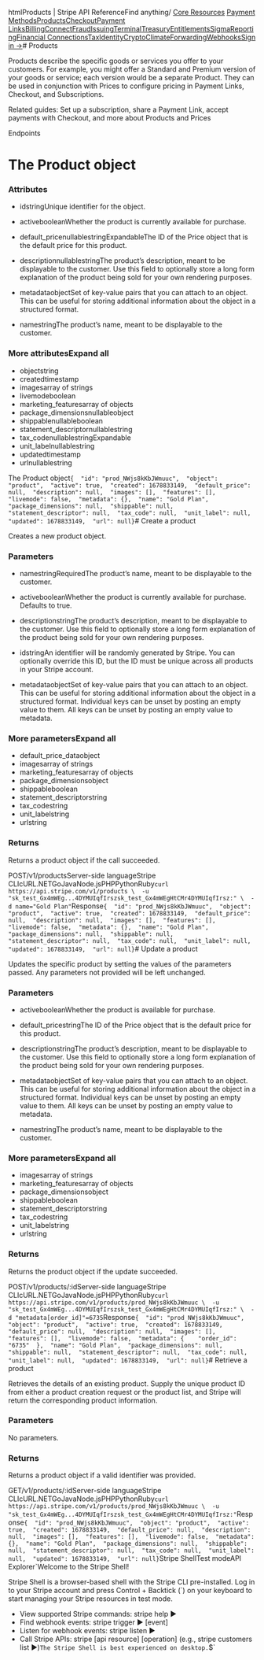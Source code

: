htmlProducts | Stripe API Reference[](/api)Find anything/
[Core Resources](#)
[Payment Methods](#)[Products](#)[Checkout](#)[Payment Links](#)[Billing](#)[Connect](#)[Fraud](#)[Issuing](#)[Terminal](#)[Treasury](#)[Entitlements](#)[Sigma](#)[Reporting](#)[Financial Connections](#)[Tax](#)[Identity](#)[Crypto](#)[Climate](#)[Forwarding](#)[Webhooks](#)[Sign in →](https://dashboard.stripe.com/login)# Products

Products describe the specific goods or services you offer to your customers. For example, you might offer a Standard and Premium version of your goods or service; each version would be a separate Product. They can be used in conjunction with Prices to configure pricing in Payment Links, Checkout, and Subscriptions.

Related guides: Set up a subscription, share a Payment Link, accept payments with Checkout, and more about Products and Prices

Endpoints
# The Product object

### Attributes

- idstringUnique identifier for the object.


- activebooleanWhether the product is currently available for purchase.


- default_pricenullablestringExpandableThe ID of the Price object that is the default price for this product.


- descriptionnullablestringThe product’s description, meant to be displayable to the customer. Use this field to optionally store a long form explanation of the product being sold for your own rendering purposes.


- metadataobjectSet of key-value pairs that you can attach to an object. This can be useful for storing additional information about the object in a structured format.


- namestringThe product’s name, meant to be displayable to the customer.



### More attributesExpand all

- objectstring
- createdtimestamp
- imagesarray of strings
- livemodeboolean
- marketing_featuresarray of objects
- package_dimensionsnullableobject
- shippablenullableboolean
- statement_descriptornullablestring
- tax_codenullablestringExpandable
- unit_labelnullablestring
- updatedtimestamp
- urlnullablestring

The Product object`{  "id": "prod_NWjs8kKbJWmuuc",  "object": "product",  "active": true,  "created": 1678833149,  "default_price": null,  "description": null,  "images": [],  "features": [],  "livemode": false,  "metadata": {},  "name": "Gold Plan",  "package_dimensions": null,  "shippable": null,  "statement_descriptor": null,  "tax_code": null,  "unit_label": null,  "updated": 1678833149,  "url": null}`# Create a product

Creates a new product object.

### Parameters

- namestringRequiredThe product’s name, meant to be displayable to the customer.


- activebooleanWhether the product is currently available for purchase. Defaults to true.


- descriptionstringThe product’s description, meant to be displayable to the customer. Use this field to optionally store a long form explanation of the product being sold for your own rendering purposes.


- idstringAn identifier will be randomly generated by Stripe. You can optionally override this ID, but the ID must be unique across all products in your Stripe account.


- metadataobjectSet of key-value pairs that you can attach to an object. This can be useful for storing additional information about the object in a structured format. Individual keys can be unset by posting an empty value to them. All keys can be unset by posting an empty value to metadata.



### More parametersExpand all

- default_price_dataobject
- imagesarray of strings
- marketing_featuresarray of objects
- package_dimensionsobject
- shippableboolean
- statement_descriptorstring
- tax_codestring
- unit_labelstring
- urlstring

### Returns

Returns a product object if the call succeeded.

POST/v1/productsServer-side languageStripe CLIcURL.NETGoJavaNode.jsPHPPythonRuby[](#)[](#)`curl https://api.stripe.com/v1/products \  -u "sk_test_Gx4mWEg...4DYMUIqfIrszsk_test_Gx4mWEgHtCMr4DYMUIqfIrsz:" \  -d name="Gold Plan"`Response`{  "id": "prod_NWjs8kKbJWmuuc",  "object": "product",  "active": true,  "created": 1678833149,  "default_price": null,  "description": null,  "images": [],  "features": [],  "livemode": false,  "metadata": {},  "name": "Gold Plan",  "package_dimensions": null,  "shippable": null,  "statement_descriptor": null,  "tax_code": null,  "unit_label": null,  "updated": 1678833149,  "url": null}`# Update a product

Updates the specific product by setting the values of the parameters passed. Any parameters not provided will be left unchanged.

### Parameters

- activebooleanWhether the product is available for purchase.


- default_pricestringThe ID of the Price object that is the default price for this product.


- descriptionstringThe product’s description, meant to be displayable to the customer. Use this field to optionally store a long form explanation of the product being sold for your own rendering purposes.


- metadataobjectSet of key-value pairs that you can attach to an object. This can be useful for storing additional information about the object in a structured format. Individual keys can be unset by posting an empty value to them. All keys can be unset by posting an empty value to metadata.


- namestringThe product’s name, meant to be displayable to the customer.



### More parametersExpand all

- imagesarray of strings
- marketing_featuresarray of objects
- package_dimensionsobject
- shippableboolean
- statement_descriptorstring
- tax_codestring
- unit_labelstring
- urlstring

### Returns

Returns the product object if the update succeeded.

POST/v1/products/:idServer-side languageStripe CLIcURL.NETGoJavaNode.jsPHPPythonRuby[](#)[](#)`curl https://api.stripe.com/v1/products/prod_NWjs8kKbJWmuuc \  -u "sk_test_Gx4mWEg...4DYMUIqfIrszsk_test_Gx4mWEgHtCMr4DYMUIqfIrsz:" \  -d "metadata[order_id]"=6735`Response`{  "id": "prod_NWjs8kKbJWmuuc",  "object": "product",  "active": true,  "created": 1678833149,  "default_price": null,  "description": null,  "images": [],  "features": [],  "livemode": false,  "metadata": {    "order_id": "6735"  },  "name": "Gold Plan",  "package_dimensions": null,  "shippable": null,  "statement_descriptor": null,  "tax_code": null,  "unit_label": null,  "updated": 1678833149,  "url": null}`# Retrieve a product

Retrieves the details of an existing product. Supply the unique product ID from either a product creation request or the product list, and Stripe will return the corresponding product information.

### Parameters

No parameters.

### Returns

Returns a product object if a valid identifier was provided.

GET/v1/products/:idServer-side languageStripe CLIcURL.NETGoJavaNode.jsPHPPythonRuby[](#)[](#)`curl https://api.stripe.com/v1/products/prod_NWjs8kKbJWmuuc \  -u "sk_test_Gx4mWEg...4DYMUIqfIrszsk_test_Gx4mWEgHtCMr4DYMUIqfIrsz:"`Response`{  "id": "prod_NWjs8kKbJWmuuc",  "object": "product",  "active": true,  "created": 1678833149,  "default_price": null,  "description": null,  "images": [],  "features": [],  "livemode": false,  "metadata": {},  "name": "Gold Plan",  "package_dimensions": null,  "shippable": null,  "statement_descriptor": null,  "tax_code": null,  "unit_label": null,  "updated": 1678833149,  "url": null}`Stripe ShellTest modeAPI Explorer[](https://stripe.com/docs/stripe-cli#install)`Welcome to the Stripe Shell!

Stripe Shell is a browser-based shell with the Stripe CLI pre-installed. Log in to your
Stripe account and press Control + Backtick (`) on your keyboard to start managing your Stripe
resources in test mode.

- View supported Stripe commands: stripe help ▶️
- Find webhook events: stripe trigger ▶️ [event]
- Listen for webhook events: stripe listen ▶
- Call Stripe APIs: stripe [api resource] [operation] (e.g., stripe customers list ▶️)`The Stripe Shell is best experienced on desktop.`$`